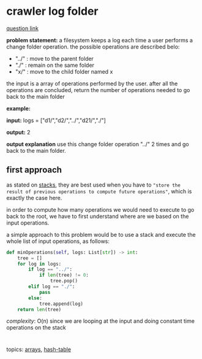 # crawler log folder

[question link](https://leetcode.com/problems/crawler-log-folder/)

**problem statement:**
a filesystem keeps a log each time a user performs a change folder operation. the possible operations are described belo:

- "../" : move to the parent folder
- "./" : remain on the same folder
- "x/" : move to the child folder named x

the input is a array of operations performed by the user. after all the operations are concluded, return the number of operations needed to go back to the main folder 


**example:**

**input:** logs = ["d1/","d2/","../","d21/","./"]

**output:** 2

**output explanation** use this change folder operation "../" 2 times and go back to the main folder.


## first approach

as stated on [stacks](../../stacks.md), they are best used when you have to `"store the result of previous operations to compute future operations"`, which is exactly the case here. 

in order to compute how many operations we would need to execute to go back to the root, we have to first understand where are we based on the input operations.

a simple approach to this problem would be to use a stack and execute the whole list of input operations, as follows:

```python
def minOperations(self, logs: List[str]) -> int:
    tree = []
    for log in logs:
        if log == "../":
            if len(tree) != 0:
                tree.pop()
        elif log == "./":
            pass
        else:
            tree.append(log)
    return len(tree)
```

_complexity_: O(n) since we are looping at the input and doing constant time operations on the stack


#
topics: [arrays](../../stacks.md), [hash-table](../../hash-table.md)
